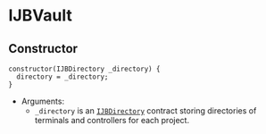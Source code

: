 # IJBVault

## Constructor

```solidity
constructor(IJBDirectory _directory) {
  directory = _directory;
}
```

* Arguments:
  * `_directory` is an [`IJBDirectory`](../interfaces/ijbdirectory.md) contract storing directories of terminals and controllers for each project.
